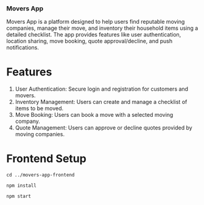 ### Movers App
Movers App is a platform designed to help users find reputable moving companies, manage their move, and inventory their household items using a detailed checklist. The app provides features like user authentication, location sharing, move booking, quote approval/decline, and push notifications.

# Features
1. User Authentication: Secure login and registration for customers and movers.
2. Inventory Management: Users can create and manage a checklist of items to be moved.
3. Move Booking: Users can book a move with a selected moving company.
4. Quote Management: Users can approve or decline quotes provided by moving companies.

# Frontend Setup

``
  cd ../movers-app-frontend
            ``

``
npm install
           ``

``
npm start
         ``